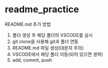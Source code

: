 # readme_practice

README.md 추가 방법

1. 폴더 생성 후 해당 폴더의 VSCODE를 실시
2. git clone을 사용해 git과 폴더 연동
3. README.md 파일 생성(대문자 주의)
4. VSCODE에서 해당 폴더 이동(되어 있으면 생략)
5. add, commit, push
